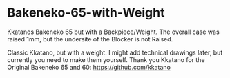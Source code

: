 # Bakeneko-65-with-Weight
Kkatanos Bakeneko 65 but with a Backpiece/Weight. The overall case was raised 1mm, but the undersite of the Blocker is not Raised.

Classic Kkatano, but with a weight. I might add technical drawings later, but currently you need to make them yourself. 
Thank you Kkatano for the Original Bakeneko 65 and 60: https://github.com/kkatano
